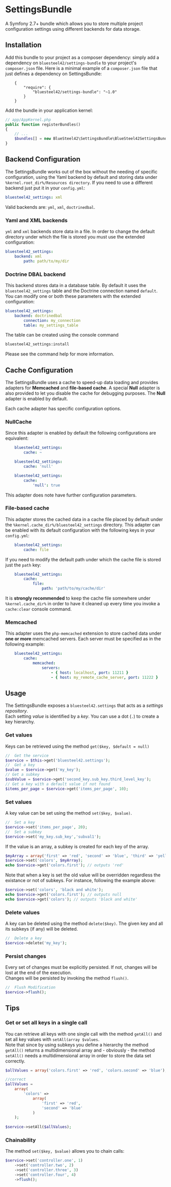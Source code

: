 # SettingsBundle

A Symfony 2.7+ bundle which allows you to store multiple project configuration settings
using different backends for data storage. 

## Installation

Add this bundle to your project as a composer dependency: simply add a dependency on
`bluesteel42/settings-bundle` to your project's `composer.json` file. Here is a
minimal example of a `composer.json` file that just defines a dependency on SettingsBundle:

```
    {
        "require": {
            "bluesteel42/settings-bundle": "~1.0"
        }
    }
```

Add the bundle in your application kernel:

```php
// app/AppKernel.php
public function registerBundles()
{
    // ...
    $bundles[] = new BlueSteel42\SettingsBundle\BlueSteel42SettingsBundle();
}
```
    
## Backend Configuration

The SettingsBundle works out of the box without the needing of specific configuration, using the Yaml backend by
default and storing data under ```%kernel.root_dir%/Resources directory```. If you need to use a different backend just put
it in your `config.yml`:

 ```yml
 bluesteel42_settings: xml
 ```

Valid backends are: `yml`, `xml`, `doctrinedbal`.

### Yaml and XML backends

`yml` and `xml` backends store data in a file. In order to change the default directory under which
the file is stored you must use the extended configuration:

 ```yml
 bluesteel42_settings:
     backend: xml
         path: path/to/my/dir
 ```

### Doctrine DBAL backend

This backend stores data in a database table. By default it uses the
`bluesteel42_settings` table and the Doctrine connection named `default`.  
You can modify one or both these parameters with the extended configuration:
 
 ```yml
 bluesteel42_settings:
     backend: doctrinedbal
         connection: my_connection
         table: my_settings_table
 ```

The table can be created using the console command

 ```bash
 bluesteel42_settings:install
 ```
 
Please see the command help for more information.

## Cache Configuration
The SettingsBundle uses a cache to speed-up data loading and provides adapters for
**Memcached** and **file-based cache**. A special **Null** adapter is also provided to let you
disable the cache for debugging purposes. The **Null** adapter is enabled by default.

Each cache adapter has specific configuration options.

### NullCache

Since this adapter is enabled by default the following configurations are equivalent:
```yml
    bluesteel42_settings:
        cache: ~
```
```yml
    bluesteel42_settings:
        cache: 'null'
```
```yml
    bluesteel42_settings:
        cache:
            'null': true
```
This adapter does note have further configuration parameters.

### File-based cache
This adapter stores the cached data in a cache file placed by default under
the ```%kernel.cache_dir%/bluesteel42_settings``` directory.
This adapter can be enabled with its default configuration with the following keys in your
```config.yml```:
```yml
    bluesteel42_settings:
        cache: file
```
If you need to modify the default path under which the cache file is stored just the
```path``` key:
```yml
    bluesteel42_settings:
        cache:
            file:
                path: 'path/to/my/cache/dir'
```
It is **strongly recommended** to keep the cache file somewhere under ```%kernel.cache_dir%```
in order to have it cleaned up every time you invoke a ```cache:clear``` console command.

### Memcached
This adapter uses the ```php-memcached``` extension to store cached data under **one or more**
memcached servers. Each server must be specified as in the following example:

```yml
    bluesteel42_settings:
        cache:
            memcached:
                servers:
                    - { host: localhost, port: 11211 }
                    - { host: my_remote_cache_server, port: 11222 }
```

## Usage
The SettingsBundle exposes a `bluesteel42.settings` that acts as a _settings repository_.  
Each setting _value_ is identified by a _key_. You can use a dot (```.```) to create a key hierarchy.

### Get values
Keys can be retrieved using the method ```get($key, $default = null)```
```php
//  Get the service
$service = $this->get('bluesteel42.settings');
//  Get a key
$value = $service->get('my_key');
// Get a subkey
$subValue = $service->get('second_key.sub_key.third_level_key');
// Get a key with a default value if not found
$items_per_page = $service->get('items_per_page', 10);
```

### Set values
A key value can be set using the method ```set($key, $value)```. 
```php
//  Set a key
$service->set('items_per_page', 20);
//  Set a subkey
$service->set('my_key.sub_key','subval1');
```

If the value is an array, a subkey is created for each key of the array.
```php
$myArray = array('first' => 'red', 'second' => 'blue', 'third' => 'yellow');
$service->set('colors', $myArray);
echo $service->get('colors.first'); // outputs 'red'
```

Note that when a key is set the old value will be overridden regardless the existance or not of subkeys.
For instance, following the example above:
```php
$service->set('colors', 'black and white');
echo $service->get('colors.first'); // outputs null
echo $service->get('colors'); // outputs 'black and white'
```

### Delete values
A key can be deleted using the method ```delete($key)```. The given key and all its subkeys
(if any) will be deleted.

```php
//  Delete a key
$service->delete('my_key');
```

### Persist changes
Every set of changes must be explicitly persisted. If not, changes will be lost at the end
of the execution.  
Changes will be persisted by invoking the method ```flush()```.
```php
//  Flush Modification
$service->flush();
```

## Tips
### Get or set all keys in a single call
You can retrieve all keys with one single call with the method ```getAll()``` and set all key
values with ```setAll(array $values```.  
Note that since by using subkeys you define a hierarchy the method ```getAll()``` returns a
multidimensional array and - obviously - the method ```setAll()``` needs a multidimensional
array in order to store the data set correctly.

```php
$allValues = array('colors.first' => 'red', 'colors.second' => 'blue'); // wrong

//correct
$allValues = 
    array(
        'colors' => 
            array(
                'first' => 'red', 
                'second' => 'blue'
            )
    );
    
$service->setAll($allValues);
```

### Chainability
The method ```set($key, $value)``` allows you to chain calls:
```php
$service->set('controller.one', 1)
    ->set('controller.two', 2)
    ->set('controller.three', 3)
    ->set('controller.four', 4)
    ->flush();
```